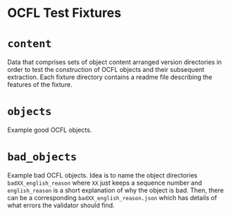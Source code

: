 # OCFL Test Fixtures

# `content`

Data that comprises sets of object content arranged version directories in order to test the construction of OCFL objects and their subsequent extraction. Each fixture directory contains a readme file describing the features of the fixture.

# `objects`

Example good OCFL objects.

# `bad_objects`

Example bad OCFL objects. Idea is to name the object directories `badXX_english_reason` where `XX` just keeps a sequence number and `english_reason` is a short explanation of why the object is bad. Then, there can be a corresponding `badXX_english_reason.json` which has details of what errors the validator should find.

